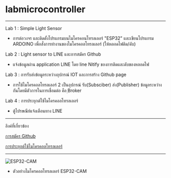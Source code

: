# labmicrocontroller
-----------------------------------------------------------------------------------------------------------------------------

Lab 1 : Simple Light Sensor
 - การต่อวงจร และติดตั้งโปรแกรมบนไมโครคอนโทรลเลอร์ "ESP32" และเขียนโปรแกรม ARDOINO เพื่อสั่งการทำงานของไมโครคอลโทรลเลอร์ (ให้หลอดไฟติด/ดับ)

Lab 2 : Light sensor to LINE และการสมัคร Github
 - แจ้งข้อมูลผ่าน application LINE โดย line Nitify ของการติดและดับของหลอดไฟ
  
Lab 3 : การรับส่งข้อมูลระหว่างอุปกรณ์ IOT และการสร้าง Github page 
 - การใช้ไมโครคอลโทรลเลอร์ 2 เป็นอุปกรณ์ รับ(Subsciber) ส่ง(Publisher) ข้อมูลระหว่างกันโดยมีตัวการในการเชื่อมต่อ คือ ฺBroker
 
Lab 4 : การประยุกต์ใช้ไมโครคอลโทรลเลอร์
 - ตู้ไปรษณีย์แจ้งเตือนทาง LINE
 
---------------------------------------------------------------------------------------------------------------------------------------
 
ลิงค์ที่เกี่ยวข้อง 

[การสมัคร Github](https://www.youtube.com/watch?v=rIXTcgh79iw&t=17s)

[การประยุกต์ใช้ไมโครคอลโทรลเลอร์](https://drive.google.com/file/d/1RO_lDLuhebX77rjs_g5ehFfXTlRSTHKT/view?usp=sharing)

-------------------------------------------------------------------------------------------------------------------------------------
![ESP32-CAM](https://dw.lnwfile.com/_/dw/_raw/7n/o5/vp.jpg)

- ตัวอย่างไมโครคอลโทรลเลอร์ ESP32-CAM
